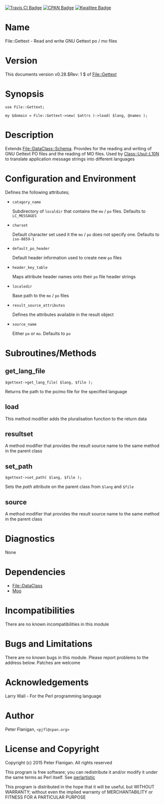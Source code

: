 <div>
    <a href="https://travis-ci.org/pjfl/p5-file-gettext"><img src="https://travis-ci.org/pjfl/p5-file-gettext.svg?branch=master" alt="Travis CI Badge"></a>
    <a href="http://badge.fury.io/pl/File-Gettext"><img src="https://badge.fury.io/pl/File-Gettext.svg" alt="CPAN Badge"></a>
    <a href="http://cpants.cpanauthors.org/dist/File-Gettext"><img src="http://cpants.cpanauthors.org/dist/File-Gettext.png" alt="Kwalitee Badge"></a>
</div>

# Name

File::Gettext - Read and write GNU Gettext po / mo files

# Version

This documents version v0.28.$Rev: 1 $ of [File::Gettext](https://metacpan.org/pod/File::Gettext)

# Synopsis

    use File::Gettext;

    my $domain = File::Gettext->new( $attrs )->load( $lang, @names );

# Description

Extends [File::DataClass::Schema](https://metacpan.org/pod/File::DataClass::Schema). Provides for the reading and
writing of GNU Gettext PO files and the reading of MO files. Used by
[Class::Usul::L10N](https://metacpan.org/pod/Class::Usul::L10N) to translate application message strings into different
languages

# Configuration and Environment

Defines the following attributes;

- `catagory_name`

    Subdirectory of `localdir` that contains the `mo` / `po` files. Defaults
    to `LC_MESSAGES`

- `charset`

    Default character set used it the `mo` / `po` does not specify one. Defaults
    to `iso-8859-1`

- `default_po_header`

    Default header information used to create new `po` files

- `header_key_table`

    Maps attribute header names onto their `po` file header strings

- `localedir`

    Base path to the `mo` / `po` files

- `result_source_attributes`

    Defines the attributes available in the result object

- `source_name`

    Either `po` or `mo`. Defaults to `po`

# Subroutines/Methods

## get\_lang\_file

    $gettext->get_lang_file( $lang, $file );

Returns the path to the po/mo file for the specified language

## load

This method modifier adds the pluralisation function to the return data

## resultset

A method modifier that provides the result source name to the same method
in the parent class

## set\_path

    $gettext->set_path( $lang, $file );

Sets the _path_ attribute on the parent class from `$lang` and `$file`

## source

A method modifier that provides the result source name to the same method
in the parent class

# Diagnostics

None

# Dependencies

- [File::DataClass](https://metacpan.org/pod/File::DataClass)
- [Moo](https://metacpan.org/pod/Moo)

# Incompatibilities

There are no known incompatibilities in this module

# Bugs and Limitations

There are no known bugs in this module.
Please report problems to the address below.
Patches are welcome

# Acknowledgements

Larry Wall - For the Perl programming language

# Author

Peter Flanigan, `<pjfl@cpan.org>`

# License and Copyright

Copyright (c) 2015 Peter Flanigan. All rights reserved

This program is free software; you can redistribute it and/or modify it
under the same terms as Perl itself. See [perlartistic](https://metacpan.org/pod/perlartistic)

This program is distributed in the hope that it will be useful,
but WITHOUT WARRANTY; without even the implied warranty of
MERCHANTABILITY or FITNESS FOR A PARTICULAR PURPOSE
